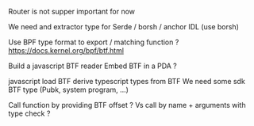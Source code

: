 Router is not supper important for now

We need and extractor type for Serde / borsh / anchor IDL (use borsh)


Use BPF type format to export / matching function ?
https://docs.kernel.org/bpf/btf.html

Build a javascript BTF reader
Embed BTF in a PDA ?

javascript load BTF
derive typescript types from BTF
We need some sdk BTF type (Pubk, system program, ...)

Call function by providing BTF offset ?
Vs call by name +  arguments with type check ?